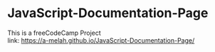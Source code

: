 # JavaScript-Documentation-Page
This is a freeCodeCamp Project <br/>
link: https://a-melah.github.io/JavaScript-Documentation-Page/
